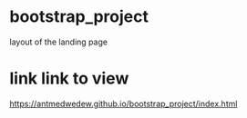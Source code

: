 # bootstrap_project
  layout of the landing page
# link link to view 
  https://antmedwedew.github.io/bootstrap_project/index.html
